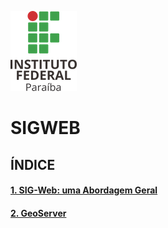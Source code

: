 ![ifpb](img/ifpb.png)

# SIGWEB

## ÍNDICE

#### [1. SIG-Web: uma Abordagem Geral][1]

#### [2. GeoServer][2]

[1]:intro/1-introducao.md

[2]:geoserver/1-introducao.md
